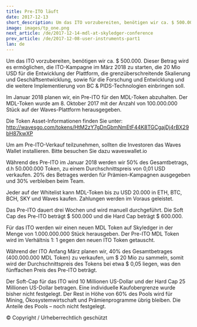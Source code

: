 ```yaml
---
title: Pre-ITO läuft
date: 2017-12-13
short_description: Um das ITO vorzubereiten, benötigen wir ca. $ 500.000.
image: images/tp_one.png
next_article: /de/2017-12-14-mdl-at-skyledger-conference
prev_article: /de/2017-12-08-user-instruments-part1
lan: de
---
```


Um das ITO vorzubereiten, benötigen wir ca. $ 500.000. Dieser Betrag wird es ermöglichen, die ITO-Kampagne im März 2018 zu starten, die 20 Mio USD für die Entwicklung der Plattform, die grenzüberschreitende Skalierung und Geschäftsentwicklung, sowie für die Forschung und Entwicklung und die weitere Implementierung von BC & PIDS-Technologien einbringen soll.

Im Januar 2018 planen wir, ein Pre-ITO für den MDL-Token abzuhalten. Der MDL-Token wurde am 8. Oktober 2017 mit der Anzahl von 100.000.000 Stück auf der Waves-Plattform herausgegeben.

Die Token Asset-Informationen finden Sie unter: http://wavesgo.com/tokens/HtM2zY7gDnGbmNmEtF44K8TGCgajDj4rBX29bH87kwXP

Um am Pre-ITO-Verkauf teilzunehmen, sollten die Investoren das Waves Wallet installieren. Bitte besuchen Sie dazu waveswallet.io

Während des Pre-ITO im Januar 2018 werden wir 50% des Gesamtbetrags, d.h 50.000.000 Token, zu einem Durchschnittspreis von 0,01 USD verkaufen. 20% des Betrages werden für Prämien-Kampagnen ausgegeben und 30% verbleiben beim Team.

Jeder auf der Whitelist kann MDL-Token bis zu USD 20.000 in ETH, BTC, BCH, SKY und Waves kaufen. Zahlungen werden im Voraus geleistet.

Das Pre-ITO dauert drei Wochen und wird manuell durchgeführt. Die Soft Cap des Pre-ITO beträgt $ 500.000 und die Hard Cap beträgt $ 600.000.

Für das ITO werden wir einen neuen MDL Token auf Skyledger in der Menge von 1.000.000.000 Stück herausgeben. Der Pre-ITO MDL Token wird im Verhältnis 1: 1 gegen den neuen ITO Token getauscht.

Während der ITO Anfang März planen wir, 40% des Gesamtbetrages (400.000.000 MDL Token) zu verkaufen, um $ 20 Mio zu sammeln, somit wird der Durchschnittspreis des Tokens bei etwa $ 0,05 liegen, was den fünffachen Preis des Pre-ITO beträgt.

Der Soft-Cap für das ITO wird 10 Millionen US-Dollar und der Hard Cap 25 Millionen US-Dollar betragen. Eine individuelle Kaufobergrenze wurde bisher nicht festgelegt. Der Rest in Höhe von 60% des Pools wird für Mining, Ökosystemwirtschaft und Prämienprogramme übrig bleiben. Die Anteile des Pools – noch nicht festgelegt.

© Copyright / Urheberrechtlich geschützt
